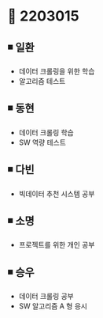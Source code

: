 # 📌 2203015

## ◾ 일환

- 데이터 크롤링을 위한 학습
- 알고리즘 테스트

## ◾ 동현

- 데이터 크롤링 학습
- SW 역량 테스트

## ◾ 다빈

- 빅데이터 추천 시스템 공부

## ◾ 소명

- 프로젝트를 위한 개인 공부

## ◾ 승우

- 데이터 크롤링 공부
- SW 알고리즘 A 형 응시

